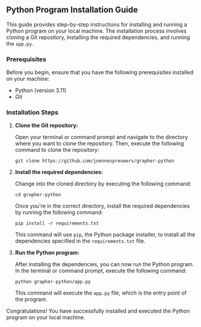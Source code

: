 ## Python Program Installation Guide

This guide provides step-by-step instructions for installing and running a Python program on your local machine. The installation process involves cloning a Git repository, installing the required dependencies, and running the `app.py`.

### Prerequisites

Before you begin, ensure that you have the following prerequisites installed on your machine:

- Python (version 3.11)
- Git

### Installation Steps

1. **Clone the Git repository:**

   Open your terminal or command prompt and navigate to the directory where you want to clone the repository. Then, execute the following command to clone the repository:

   ```
   git clone https://github.com/joennespreuwers/grapher-python
   ```


2. **Install the required dependencies:**

   Change into the cloned directory by executing the following command:

   ```
   cd grapher-python
   ```

   Once you're in the correct directory, install the required dependencies by running the following command:

   ```
   pip install -r requirements.txt
   ```

   This command will use `pip`, the Python package installer, to install all the dependencies specified in the `requirements.txt` file.

3. **Run the Python program:**

   After installing the dependencies, you can now run the Python program. In the terminal or command prompt, execute the following command:

   ```
   python grapher-python/app.py
   ```

   This command will execute the `app.py` file, which is the entry point of the program.

Congratulations! You have successfully installed and executed the Python program on your local machine.
